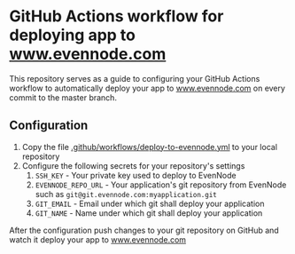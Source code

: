 # GitHub Actions workflow for deploying app to www.evennode.com
This repository serves as a guide to configuring your GitHub Actions workflow 
to automatically deploy your app to www.evennode.com on every commit to the master branch.

## Configuration
1. Copy the file [.github/workflows/deploy-to-evennode.yml](.github/workflows/deploy-to-evennode.yml) to your local repository
2. Configure the following secrets for your repository's settings
    1. `SSH_KEY` - Your private key used to deploy to EvenNode
    2. `EVENNODE_REPO_URL` - Your application's git repository from EvenNode such as `git@git.evennode.com:myapplication.git`
    3. `GIT_EMAIL` - Email under which git shall deploy your application
    4. `GIT_NAME` - Name under which git shall deploy your application

After the configuration push changes to your git repository on GitHub and watch it deploy
your app to www.evennode.com
